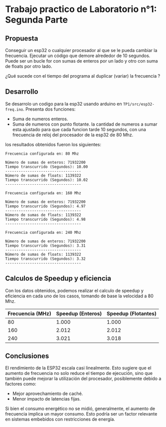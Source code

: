 # Trabajo practico de Laboratorio n°1: Segunda Parte

## Propuesta
Conseguir un esp32 o cualquier procesador al que se le pueda cambiar la frecuencia.
Ejecutar un código que demore alrededor de 10 segundos. Puede ser un bucle for con sumas de enteros por un lado y otro con suma de floats por otro lado.

¿Qué sucede con el tiempo del programa al duplicar (variar) la frecuencia ? 

## Desarrollo
Se desarrolo un codigo para la esp32 usando arduino en `TP1/src/esp32-freq.ino`. Presenta dos funciones:
* Suma de numeros enteros.
* Suma de numeros con punto flotante.
la cantidad de numeros a sumar esta ajustado para que cada funcion tarde 10 segundos, con una frecuencia de reloj del procesador de la esp32 de 80 Mhz.

los resultados obtenidos fueron los siguientes: 
```
Frecuencia configurada en: 80 Mhz

Número de sumas de enteros: 71932200
Tiempo transcurrido (Segundos): 10.00
----------------------------------
Número de sumas de floats: 1139322
Tiempo transcurrido (Segundos): 10.02
----------------------------------

Frecuencia configurada en: 160 Mhz

Número de sumas de enteros: 71932200
Tiempo transcurrido (Segundos): 4.97
----------------------------------
Número de sumas de floats: 1139322
Tiempo transcurrido (Segundos): 4.98
----------------------------------

Frecuencia configurada en: 240 Mhz

Número de sumas de enteros: 71932200
Tiempo transcurrido (Segundos): 3.31
----------------------------------
Número de sumas de floats: 1139322
Tiempo transcurrido (Segundos): 3.32
----------------------------------
```
## Calculos de Speedup y eficiencia
Con los datos obtenidos, podemos realizar el calculo de speedup y eficiencia en cada uno de los casos, tomando de base la velocidad a 80 Mhz.

| Frecuencia (MHz) | Speedup (Enteros) | Speedup (Flotantes) |
|------------------|------------------|--------------------|
| 80              | 1.000             | 1.000             |
| 160             | 2.012             | 2.012             |
| 240             | 3.021             | 3.018             |
## Conclusiones

El rendimiento de la ESP32 escala casi linealmente. Esto sugiere que el aumento de frecuencia no solo reduce el tiempo de ejecución, sino que también puede mejorar la utilización del procesador, posiblemente debido a factores como:  
- Mejor aprovechamiento de caché.
- Menor impacto de latencias fijas. 

Si bien el consumo energético no se midió, generalmente, el aumento de frecuencia implica un mayor consumo. Esto podría ser un factor relevante en sistemas embebidos con restricciones de energía.
